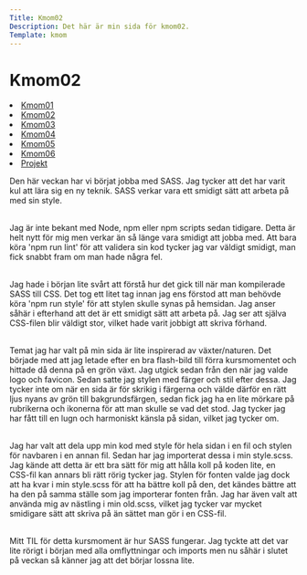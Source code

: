 ```yaml
---
Title: Kmom02
Description: Det här är min sida för kmom02.
Template: kmom
---
```


Kmom02
==========================

<div class="kmomreport menu">
<a href="kmom01"><li>Kmom01</li></a>
<a href="kmom02"><li>Kmom02</li></a>
<a href="kmom03"><li>Kmom03</li></a>
<a href="kmom04"><li>Kmom04</li></a>
<a href="kmom05"><li>Kmom05</li></a>
<a href="kmom06"><li>Kmom06</li></a>
<a href="kmom10"><li>Projekt</li></a>
</div>

<div class="kmomreport">
<p>Den här veckan har vi börjat jobba med SASS. Jag tycker att det har varit kul att lära sig en ny teknik. SASS verkar vara ett smidigt sätt att arbeta på med sin style.<br><br></p>

<p>Jag är inte bekant med Node, npm eller npm scripts sedan tidigare. Detta är helt nytt för mig men verkar än så länge vara smidigt att jobba med. Att bara köra 'npm run lint' för att validera sin kod tycker jag var väldigt smidigt, man fick snabbt fram om man hade några fel.<br><br></p>

<p>Jag hade i början lite svårt att förstå hur det gick till när man kompilerade SASS till CSS. Det tog ett litet tag innan jag ens förstod att man behövde köra 'npm run style' för att stylen skulle synas på hemsidan. Jag anser såhär i efterhand att det är ett smidigt sätt att arbeta på. Jag ser att själva CSS-filen blir väldigt stor, vilket hade varit jobbigt att skriva förhand.<br><br></p>

<p>Temat jag har valt på min sida är lite inspirerad av växter/naturen. Det började med att jag letade efter en bra flash-bild till förra kursmomentet och hittade då denna på en grön växt. Jag utgick sedan från den när jag valde logo och favicon. Sedan satte jag stylen med färger och stil efter dessa. Jag tycker inte om när en sida är för skrikig i färgerna och välde därför en rätt ljus nyans av grön till bakgrundsfärgen, sedan fick jag ha en lite mörkare på rubrikerna och ikonerna för att man skulle se vad det stod. Jag tycker jag har fått till en lugn och harmoniskt känsla på sidan, vilket jag tycker om.<br><br></p>

<p>Jag har valt att dela upp min kod med style för hela sidan i en fil och stylen för navbaren i en annan fil. Sedan har jag importerat dessa i min style.scss. Jag kände att detta är ett bra sätt för mig att hålla koll på koden lite, en CSS-fil kan annars bli rätt rörig tycker jag. Stylen för fonten valde jag dock att ha kvar i min style.scss för att ha bättre koll på den, det kändes bättre att ha den på samma ställe som jag importerar fonten från. Jag har även valt att använda mig av nästling i min old.scss, vilket jag tycker var mycket smidigare sätt att skriva på än sättet man gör i en CSS-fil.<br><br></p>

<p>Mitt TIL för detta kursmoment är hur SASS fungerar. Jag tyckte att det var lite rörigt i början med alla omflyttningar och imports men nu såhär i slutet på veckan så känner jag att det börjar lossna lite.</p>
</div>
